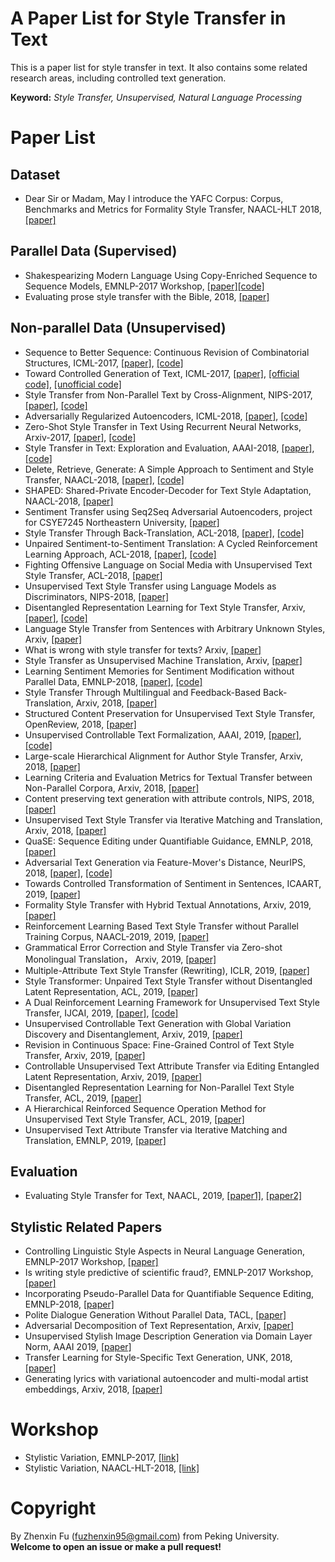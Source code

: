 # A Paper List for Style Transfer in Text
This is a paper list for style transfer in text. It also contains some related research areas, including controlled text generation.

**Keyword:** *Style Transfer, Unsupervised, Natural Language Processing*

# Paper List


## Dataset
- Dear Sir or Madam, May I introduce the YAFC Corpus: Corpus, Benchmarks and Metrics for Formality Style Transfer, NAACL-HLT 2018, [[paper]](https://arxiv.org/abs/1803.06535)

## Parallel Data (Supervised)
- Shakespearizing Modern Language Using Copy-Enriched Sequence to Sequence Models, EMNLP-2017 Workshop, [[paper]](https://arxiv.org/abs/1707.01161)[[code]](https://github.com/harsh19/Shakespearizing-Modern-English)
- Evaluating prose style transfer with the Bible, 2018, [[paper]](https://arxiv.org/abs/1711.04731)

## Non-parallel Data (Unsupervised)
- Sequence to Better Sequence: Continuous Revision of Combinatorial Structures, ICML-2017, [[paper]](http://proceedings.mlr.press/v70/mueller17a.html), [[code]](https://bitbucket.org/jwmueller/sequence-to-better-sequence/)
- Toward Controlled Generation of Text, ICML-2017, [[paper]](https://arxiv.org/abs/1703.00955), [[official code]](https://github.com/asyml/texar/tree/master/examples/text_style_transfer), [[unofficial code]](https://github.com/GBLin5566/toward-controlled-generation-of-text-pytorch)
- Style Transfer from Non-Parallel Text by Cross-Alignment, NIPS-2017, [[paper]](https://papers.nips.cc/paper/7259-style-transfer-from-non-parallel-text-by-cross-alignment.pdf), [[code]](https://github.com/shentianxiao/language-style-transfer)
- Adversarially Regularized Autoencoders, ICML-2018, [[paper]](https://arxiv.org/abs/1706.04223), [[code]](https://github.com/jakezhaojb/ARAE)
- Zero-Shot Style Transfer in Text Using Recurrent Neural Networks, Arxiv-2017, [[paper]](https://arxiv.org/abs/1711.04731), [[code]](https://github.com/keithecarlson/Zero-Shot-Style-Transfer)
- Style Transfer in Text: Exploration and Evaluation, AAAI-2018, [[paper]](https://arxiv.org/abs/1711.06861), [[code]](https://github.com/fuzhenxin/text_style_transfer)
- Delete, Retrieve, Generate: A Simple Approach to Sentiment and Style Transfer, NAACL-2018, [[paper]](https://arxiv.org/abs/1804.06437), [[code]](https://worksheets.codalab.org/worksheets/0xe3eb416773ed4883bb737662b31b4948/)
- SHAPED: Shared-Private Encoder-Decoder for Text Style Adaptation, NAACL-2018, [[paper]](https://arxiv.org/abs/1804.04093)
- Sentiment Transfer using Seq2Seq Adversarial Autoencoders, project for CSYE7245 Northeastern University, [[paper]](https://arxiv.org/abs/1804.04003)
- Style Transfer Through Back-Translation, ACL-2018, [[paper]](https://arxiv.org/abs/1804.09000), [[code]](https://github.com/shrimai/Style-Transfer-Through-Back-Translation)
- Unpaired Sentiment-to-Sentiment Translation: A Cycled Reinforcement Learning Approach, ACL-2018, [[paper]](https://arxiv.org/abs/1805.05181), [[code]](https://github.com/lancopku/unpaired-sentiment-translation)
- Fighting Offensive Language on Social Media with Unsupervised Text Style Transfer, ACL-2018, [[paper]](https://arxiv.org/abs/1805.07685)
- Unsupervised Text Style Transfer using Language Models as Discriminators, NIPS-2018, [[paper]](https://arxiv.org/abs/1805.11749)
- Disentangled Representation Learning for Text Style Transfer, Arxiv, [[paper]](https://arxiv.org/abs/1808.04339), [[code]](https://github.com/vineetjohn/linguistic-style-transfer)
- Language Style Transfer from Sentences with Arbitrary Unknown Styles, Arxiv, [[paper]](https://arxiv.org/abs/1808.04071)
- What is wrong with style transfer for texts? Arxiv, [[paper]](https://arxiv.org/abs/1808.04365)
- Style Transfer as Unsupervised Machine Translation, Arxiv, [[paper]](https://arxiv.org/abs/1808.07894)
- Learning Sentiment Memories for Sentiment Modification without Parallel Data, EMNLP-2018, [[paper]](https://arxiv.org/abs/1808.07311), [[code]](https://github.com/lancopku/SMAE)
- Style Transfer Through Multilingual and Feedback-Based Back-Translation, Arxiv, 2018, [[paper]](https://arxiv.org/abs/1809.06284)
- Structured Content Preservation for Unsupervised Text Style Transfer, OpenReview, 2018, [[paper]](https://openreview.net/forum?id=S1lCbhAqKX)
- Unsupervised Controllable Text Formalization, AAAI, 2019, [[paper]](https://arxiv.org/abs/1809.04556), [[code]](https://github.com/parajain/uctf)
- Large-scale Hierarchical Alignment for Author Style Transfer, Arxiv, 2018, [[paper]](https://arxiv.org/abs/1810.08237)
- Learning Criteria and Evaluation Metrics for Textual Transfer between Non-Parallel Corpora, Arxiv, 2018, [[paper]](https://arxiv.org/abs/1810.11878)
- Content preserving text generation with attribute controls, NIPS, 2018, [[paper]](https://arxiv.org/abs/1811.01135)
- Unsupervised Text Style Transfer via Iterative Matching and Translation, Arxiv, 2018, [[paper]](https://arxiv.org/abs/1901.11333)
- QuaSE: Sequence Editing under Quantifiable Guidance, EMNLP, 2018, [[paper]](http://aclweb.org/anthology/D18-1420)
- Adversarial Text Generation via Feature-Mover's Distance, NeurIPS, 2018, [[paper]](https://arxiv.org/abs/1809.06297), [[code]](https://github.com/LiqunChen0606/FM-GAN)
- Towards Controlled Transformation of Sentiment in Sentences, ICAART, 2019, [[paper]](https://arxiv.org/abs/1901.11467)
- Formality Style Transfer with Hybrid Textual Annotations, Arxiv, 2019, [[paper]](https://arxiv.org/abs/1903.06353)
- Reinforcement Learning Based Text Style Transfer without Parallel Training Corpus, NAACL-2019, 2019, [[paper]](https://arxiv.org/abs/1903.10671)
- Grammatical Error Correction and Style Transfer via Zero-shot Monolingual Translation， Arxiv, 2019, [[paper]](https://arxiv.org/abs/1903.11283)
- Multiple-Attribute Text Style Transfer (Rewriting), ICLR, 2019, [[paper]](https://openreview.net/forum?id=H1g2NhC5KQ)
- Style Transformer: Unpaired Text Style Transfer without Disentangled Latent Representation, ACL, 2019, [[paper]](https://arxiv.org/abs/1905.05621)
- A Dual Reinforcement Learning Framework for Unsupervised Text Style Transfer, IJCAI, 2019, [[paper]](https://arxiv.org/abs/1905.10060), [[code]](https://github.com/luofuli/DualLanST)
- Unsupervised Controllable Text Generation with Global Variation Discovery and Disentanglement, Arxiv, 2019, [[paper]](https://arxiv.org/abs/1905.11975)
- Revision in Continuous Space: Fine-Grained Control of Text Style Transfer, Arxiv, 2019, [[paper]](https://arxiv.org/abs/1905.12304)
- Controllable Unsupervised Text Attribute Transfer via Editing Entangled Latent Representation, Arxiv, 2019, [[paper]](https://arxiv.org/abs/1905.12926)
- Disentangled Representation Learning for Non-Parallel Text Style Transfer, ACL, 2019, [[paper]](https://www.aclweb.org/anthology/P19-1041)
- A Hierarchical Reinforced Sequence Operation Method for Unsupervised Text Style Transfer, ACL, 2019, [[paper]](https://www.aclweb.org/anthology/P19-1482)
- Unsupervised Text Attribute Transfer via Iterative Matching and Translation, EMNLP, 2019, [[paper]](https://arxiv.org/abs/1901.11333)

## Evaluation
- Evaluating Style Transfer for Text, NAACL, 2019, [[paper1]](https://arxiv.org/abs/1904.02295), [[paper2]](https://dspace.mit.edu/bitstream/handle/1721.1/119569/1076275047-MIT.pdf?sequence=1)

## Stylistic Related Papers
- Controlling Linguistic Style Aspects in Neural Language Generation, EMNLP-2017 Workshop, [[paper]](https://arxiv.org/abs/1707.02633)
- Is writing style predictive of scientific fraud?, EMNLP-2017 Workshop, [[paper]](http://www.aclweb.org/anthology/W17-4905)
- Incorporating Pseudo-Parallel Data for Quantifiable Sequence Editing, EMNLP-2018, [[paper]](https://arxiv.org/abs/1804.07007)
- Polite Dialogue Generation Without Parallel Data, TACL, [[paper]](https://arxiv.org/abs/1805.03162)
- Adversarial Decomposition of Text Representation, Arxiv, [[paper]](https://arxiv.org/abs/1808.09042)
- Unsupervised Stylish Image Description Generation via Domain Layer Norm, AAAI 2019, [[paper]](https://arxiv.org/abs/1809.06214)
- Transfer Learning for Style-Specific Text Generation, UNK, 2018, [[paper]](https://nips2018creativity.github.io/doc/Transfer%20Learning%20for%20Style-Specific%20Text%20Generation.pdf)
- Generating lyrics with variational autoencoder and multi-modal artist embeddings, Arxiv, 2018, [[paper]](https://arxiv.org/abs/1812.08318)

# Workshop
- Stylistic Variation, EMNLP-2017, [[link]](https://sites.google.com/site/workshoponstylisticvariation/)
- Stylistic Variation, NAACL-HLT-2018, [[link]](https://sites.google.com/view/2ndstylisticvariation/home)


# Copyright 
By Zhenxin Fu (fuzhenxin95@gmail.com) from Peking University.  
**Welcome to open an issue or make a pull request!**
